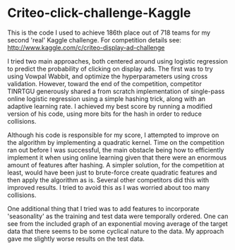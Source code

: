 Criteo-click-challenge-Kaggle
=============================

This is the code I used to achieve 186th place out of 718 teams for my second 'real' Kaggle challenge.  For competition details see: http://www.kaggle.com/c/criteo-display-ad-challenge

I tried two main approaches, both centered around using logistic regression to predict the probability of clicking on display ads.  The first was to try using Vowpal Wabbit, and optimize the hyperparameters using cross validation.  However, toward the end of the competition, competitor TINRTGU generously shared a from scratch implementation of single-pass online logistic regression using a simple hashing trick, along with an adaptive learning rate.  I achieved my best score by running a modified version of his code, using more bits for the hash in order to reduce collisions.

Although his code is responsible for my score, I attempted to improve on the algorithm by implementing a quadratic kernel.  Time on the competition ran out before I was successful, the main obstacle being how to efficiently implement it when using online learning given that there were an enormous amount of features after hashing.  A simpler solution, for the competition at least, would have been just to brute-force create quadratic features and then apply the algorithm as is. Several other competitors did this with improved results. I tried to avoid this as I was worried about too many collisions.

One additional thing that I tried was to add features to incorporate 'seasonality' as the training and test data were temporally ordered.  One can see from the included graph of an exponential moving average of the target data that there seems to be some cyclical nature to the data. My approach gave me slightly worse results on the test data.

